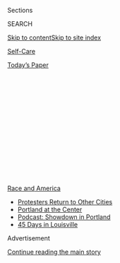 <div id="app">

<div>

<div>

<div>

<div class="NYTAppHideMasthead css-1q2w90k e1suatyy0">

<div class="section css-ui9rw0 e1suatyy2">

<div class="css-eph4ug er09x8g0">

<div class="css-6n7j50">

</div>

<span class="css-1dv1kvn">Sections</span>

<div class="css-10488qs">

<span class="css-1dv1kvn">SEARCH</span>

</div>

[Skip to content](#site-content)[Skip to site
index](#site-index)

</div>

<div id="masthead-section-label" class="css-1wr3we4 eaxe0e00">

[Self-Care](https://www.nytimes3xbfgragh.onion/section/style/self-care/)

</div>

<div class="css-10698na e1huz5gh0">

</div>

</div>

<div id="masthead-bar-one" class="section hasLinks css-15hmgas e1csuq9d3">

<div class="css-uqyvli e1csuq9d0">

</div>

<div class="css-1uqjmks e1csuq9d1">

</div>

<div class="css-9e9ivx">

[](https://myaccount.nytimes3xbfgragh.onion/auth/login?response_type=cookie&client_id=vi)

</div>

<div class="css-1bvtpon e1csuq9d2">

[Today’s
Paper](https://www.nytimes3xbfgragh.onion/section/todayspaper)

</div>

</div>

</div>

</div>

<div data-aria-hidden="false">

<div id="site-content" data-role="main">

<div>

<div class="css-1aor85t" style="opacity:0.000000001;z-index:-1;visibility:hidden">

<div class="css-1hqnpie">

<div class="css-epjblv">

<span class="css-17xtcya">[Self-Care](/section/style/self-care/)</span><span class="css-x15j1o">|</span><span class="css-fwqvlz">Self-Care
for Black
Journalists</span>

</div>

<div class="css-k008qs">

<div class="css-1iwv8en">

<span class="css-18z7m18"></span>

<div>

</div>

</div>

<span class="css-1n6z4y">https://nyti.ms/3frJl47</span>

<div class="css-1705lsu">

<div class="css-4xjgmj">

<div class="css-4skfbu" data-role="toolbar" data-aria-label="Social Media Share buttons, Save button, and Comments Panel with current comment count" data-testid="share-tools">

  - 
  - 
  - 
  - 
    
    <div class="css-6n7j50">
    
    </div>

  - 
  - 

</div>

</div>

</div>

</div>

</div>

</div>

<div id="NYT_TOP_BANNER_REGION" class="css-13pd83m">

<div>

<div id="styln-prism-menu-1590763508878" class="section interactive-content interactive-size-medium css-1edisqu">

<div class="css-17ih8de interactive-body">

<div id="scroll-container" class="css-1gj85ro">

[<span class="styln-title-wrap"><span class="css-1pje3qr">Race
and</span><span class="css-1pje3qr">
America</span></span>](https://www.nytimes3xbfgragh.onion/news-event/george-floyd-protests-minneapolis-new-york-los-angeles?action=click&pgtype=Article&state=default&region=TOP_BANNER&context=storylines_menu)

  - [Protesters Return to Other
    Cities](https://www.nytimes3xbfgragh.onion/2020/07/26/us/protests-portland-seattle-trump.html?action=click&pgtype=Article&state=default&region=TOP_BANNER&context=storylines_menu)
  - [Portland at the
    Center](https://www.nytimes3xbfgragh.onion/2020/07/24/us/portland-oregon-protests-white-race.html?action=click&pgtype=Article&state=default&region=TOP_BANNER&context=storylines_menu)
  - [Podcast: Showdown in
    Portland](https://www.nytimes3xbfgragh.onion/2020/07/23/podcasts/the-daily/portland-protests.html?action=click&pgtype=Article&state=default&region=TOP_BANNER&context=storylines_menu)
  - [45 Days in
    Louisville](https://www.nytimes3xbfgragh.onion/interactive/2020/07/16/us/black-lives-matter-protests-louisville-breonna-taylor.html?action=click&pgtype=Article&state=default&region=TOP_BANNER&context=storylines_menu)

</div>

</div>

</div>

</div>

</div>

<div id="top-wrapper" class="css-1sy8kpn">

<div id="top-slug" class="css-l9onyx">

Advertisement

</div>

[Continue reading the main
story](#after-top)

<div class="ad top-wrapper" style="text-align:center;height:100%;display:block;min-height:250px">

<div id="top" class="place-ad" data-position="top" data-size-key="top">

</div>

</div>

<div id="after-top">

</div>

</div>

<div>

<div id="sponsor-wrapper" class="css-1hyfx7x">

<div id="sponsor-slug" class="css-19vbshk">

Supported by

</div>

[Continue reading the main
story](#after-sponsor)

<div id="sponsor" class="ad sponsor-wrapper" style="text-align:center;height:100%;display:block">

</div>

<div id="after-sponsor">

</div>

</div>

<div class="css-186x18t">

</div>

<div class="css-1vkm6nb ehdk2mb0">

# Self-Care for Black Journalists

</div>

In a news cycle filled with tragedy, much of it disproportionately
affecting people of color, Black reporters and editors are reimagining
coping strategies.

<div class="css-79elbk" data-testid="photoviewer-wrapper">

<div class="css-z3e15g" data-testid="photoviewer-wrapper-hidden">

</div>

<div class="css-1a48zt4 ehw59r15" data-testid="photoviewer-children">

![<span class="css-16f3y1r e13ogyst0" data-aria-hidden="true">Natelegé
Whaley, a freelance journalist, said: “No one is really thinking about
whether Black freelancers have the resources they need to stay sane
during this
time.”</span>](https://static01.graylady3jvrrxbe.onion/images/2020/07/09/fashion/09BLACK-JOURNALISTS-Natelege-Whaley/merlin_174323043_57123aa6-e6ba-46e0-9178-6e1334e3e7b4-articleLarge.jpg?quality=75&auto=webp&disable=upscale)

</div>

</div>

<div class="css-18e8msd">

<div class="css-vp77d3 epjyd6m0">

<div class="css-1baulvz">

By <span class="css-1baulvz last-byline" itemprop="name">Patrice
Peck</span>

</div>

</div>

  - 
    
    <div class="css-ld3wwf e16638kd2">
    
    Published July 14, 2020Updated July 15,
    2020
    
    </div>

  - 
    
    <div class="css-4xjgmj">
    
    <div class="css-pvvomx" data-role="toolbar" data-aria-label="Social Media Share buttons, Save button, and Comments Panel with current comment count" data-testid="share-tools">
    
      - 
      - 
      - 
      - 
        
        <div class="css-6n7j50">
        
        </div>
    
      - 
      - 
    
    </div>
    
    </div>

</div>

</div>

<div class="section meteredContent css-1r7ky0e" name="articleBody" itemprop="articleBody">

<div class="css-1fanzo5 StoryBodyCompanionColumn">

<div class="css-53u6y8">

Heat flushed Natelegé Whaley’s body as she wrote a news article about
the shooting by police that [killed Breonna
Taylor](https://www.nytimes3xbfgragh.onion/article/breonna-taylor-police.html).
Ms. Whaley, a journalist, figured she was tired. Then came the mental
fog, digestive issues and blurred vision. When these seemingly separate
issues snowballed into a panic attack and a trip to the emergency room
in late May, Ms. Whaley, 31, who lives in Brooklyn, connected the dots.

“I’m writing about the suffering of someone who looks like me,” she
said. “We just keep going and going and going and going because we feel
like that’s what we must do, and that’s not healthy.”

The news today is filled with grief, especially for Black journalists
reporting on violence against Black people, socioeconomic disparities
underscored by the coronavirus pandemic and racism in the workplace. The
situation is complicated by the fact that often they are doing this work
for publications where most of the staff is white.

“Black journalists, like nurses or psychotherapists or anyone else who
regularly hears or views trauma narratives, may experience vicarious
trauma, or distress that stems from repeated exposure to the trauma of
others,” said Robin D. Stone, a licensed mental health counselor
specializing in trauma-informed treatment. “They may feel especially
vulnerable that the person on the respirator or in the violent video
could be them or someone they love.” (Ms. Stone knows the world of
reporting intimately: For more than 20 years, she was a journalist,
including a stint at The New York Times.)

</div>

</div>

<div class="css-1fanzo5 StoryBodyCompanionColumn">

<div class="css-53u6y8">

The conditions can be particularly challenging for freelancers, who
cannot rely on a biweekly paycheck or corporate health insurance, Ms.
Whaley said.

“Even though you’re getting paid, it really puts us in a vulnerable
position while the company profits off the work that requires immense
emotional and mental labor,” she said. “Yes, the stories need to be
told. But no one is really thinking about whether Black freelancers have
the resources they need to stay sane during this
time.”

<div class="css-79elbk" data-testid="photoviewer-wrapper">

<div class="css-z3e15g" data-testid="photoviewer-wrapper-hidden">

</div>

<div class="css-1a48zt4 ehw59r15" data-testid="photoviewer-children">

<div class="css-zgakxe erfvjey0">

<span class="css-1ly73wi e1tej78p0">Image</span>

<div class="css-zjzyr8">

<div data-testid="lazyimage-container" style="height:355.73333333333335px">

</div>

</div>

</div>

<span class="css-16f3y1r e13ogyst0" data-aria-hidden="true">Julia
Craven, a reporter for Slate.</span>

</div>

</div>

## Addressing Trauma

Black Americans are underrepresented in American newsrooms; a Pew
Research Center survey of data from 2013 to 2017 found that only 7
percent of newsroom employees are Black. (At The New York Times, 9
percent of newsroom employees are Black.) Often Black journalists are
called upon to report and write specifically about issues within their
own community, which may involve viewing imagery that depicts violence,
hatred and death.

Many of them have [begun speaking
out](https://www.huffpost.com/entry/black-journalists-media-reckoning-coronavirus-protests_n_5f0886d5c5b67a80bc06c683?guccounter=1&guce_referrer=aHR0cHM6Ly90LmNvL1llVXE1a2dZU3A_YW1wPTE&guce_referrer_sig=AQAAAI-nT8EfHpllwL0NGE4Zp1KVkb-NaJhDUuKhopPe-9QqpGJCUC1plFEkJU9HV1twl47KO7XZ4lFAMlimSMiCkj4VykYT1hwmBCiQrAX0C6YK8rthWkoOvToTXia8FxjwdzPSs6aeGEKhtO-ABcsLUrgk7hjEdw774SNGdW_ax_ba)about
the importance of prioritizing mental health care and wellness. In the
absence of employer-sponsored insurance and mental health services for
freelancers, and in light of recent discussions on workplace burnout,
many Black journalists are rethinking the work that is required to
report on atrocities in Black communities.

</div>

</div>

<div class="css-1fanzo5 StoryBodyCompanionColumn">

<div class="css-53u6y8">

“I feel like we’re still figuring it out,” Ms. Whaley said. “We’re just
starting to have these open conversations about mental health because in
the past Black journalists were just supposed to be happy just to be in
this space, especially if you have a job at a major publication. It’s
like everyone thinks that you’ve made it.”

Inundated with a nonstop stream of race-related news, today’s Black
journalists are adopting a mix of traditional and informal practices to
better care for and protect their own mental health and wellness.

“All Black Americans have some degree of PTSD,” said Dr. Monnica
Williams, a clinical psychologist and expert in race-based stress and
trauma. In the case of Black journalists, Dr. Williams referred to
studies of being “repeatedly exposed to details of traumatic experiences
in your line of work.”

“Being a journalist is not any different because you’re being constantly
exposed to these gruesome details of horrific instances of racism,” she
said. “So it’s just the same.”

To better manage on a day-to-day basis, Dr. Williams recommended a
“toolbox of coping strategies” that includes seeking social support
within one’s communities, briefly limiting one’s exposure to cues of
racism, engaging with religious or spiritual practices, seeking
distraction from cues of racism, and participating in restful and
relaxing activities.

And how does one determine if and when they should take a break? Dr.
Williams pointed to several examples of racial stress and trauma
interfering with one’s daily functions, like being depressed or anxious
for most of the day, or having trouble sleeping.

</div>

</div>

<div class="css-1fanzo5 StoryBodyCompanionColumn">

<div class="css-53u6y8">

“When you see it affecting your quality of life, that’s a pretty good
sign you should write stories about puppies or something,” she said.

</div>

</div>

<div class="css-79elbk" data-testid="photoviewer-wrapper">

<div class="css-z3e15g" data-testid="photoviewer-wrapper-hidden">

</div>

<div class="css-1a48zt4 ehw59r15" data-testid="photoviewer-children">

![<span class="css-16f3y1r e13ogyst0" data-aria-hidden="true">The
freelance journalist Clydeen McDonald, in Ho Chi Minh City,
Vietnam.</span><span class="css-cnj6d5 e1z0qqy90" itemprop="copyrightHolder"><span class="css-1ly73wi e1tej78p0">Credit...</span><span>Michael
Tatarski</span></span>](https://static01.graylady3jvrrxbe.onion/images/2020/07/09/fashion/09BLACK-JOURNALISTS-Clydeen-McDonald/merlin_174323028_6169af4e-dd82-4271-9aaf-0c6e9761a7e2-articleLarge.jpg?quality=75&auto=webp&disable=upscale)

</div>

</div>

<div class="css-1fanzo5 StoryBodyCompanionColumn">

<div class="css-53u6y8">

But sometimes taking a break from writing means cutting off one’s main
source of income, especially without the support of paid sick days or
paid time off. Ms. Whaley proposed offering Black journalists
fully-funded sabbaticals every to rest, recover and reset: “That would
be a real reparation to me because we need it.”

“I want all Black journalists to know you deserve so much better,” she
continued. “And I deserved better than what I gave myself and what this
industry has given me.”

## Coping Mechanisms

Julia Craven, 27, a reporter for Slate in Washington, D.C., has been
reporting exclusively on racism since graduating from the University of
North Carolina at Chapel Hill in 2014. Two years into her career, the
news cycle flooded with reports of hate crimes and white supremacist
ideologies, fueled in part by the 2016 presidential election. There were
also numerous stories of Black individuals who had been killed in police
custody. Ms. Craven felt she could barely tread water. In each killed
person, she would catch a glimpse of her loved ones: her brother, her
boyfriend, her best friend, her sister and sometimes even herself.

“Everything seemed like it was constantly happening, so I went back into
therapy,” Ms. Craven said. “I knew that I needed to develop some sort of
self care system because if my mental health ain’t on point, then I
can’t do my job.”

</div>

</div>

<div class="css-1fanzo5 StoryBodyCompanionColumn">

<div class="css-53u6y8">

More recently, at her therapist’s suggestion, Ms. Craven has made a
concerted effort to limit her exposure to the news on the weekends. The
move has given her the space and time to focus on herself on days off
and be more present when she is at work, particularly at a demanding
time.

Dr. Williams said she frequently advises her Black clients, friends and
even acquaintances to unplug from social media to recover from stress
and recommends they not watch videos of Black people being harmed. “I
don’t think journalists need to see these videos unless your job is to
write a detailed account of how the person died, second by second,” she
said.

But therapy and an escape from the news is a luxury to many, especially
uninsured and freelance journalists, like Ms. Whaley. She said she tried
seeing a therapist, but her funds were limited given her uneven
employment and the cost of an in-network therapist through her health
insurance.

“I couldn’t afford the therapy because I’m a freelancer and not a
full-time staff writer with benefits,” she said. “But then I need to go
to therapy to help cope with my freelance
career.”

</div>

</div>

<div class="css-79elbk" data-testid="photoviewer-wrapper">

<div class="css-z3e15g" data-testid="photoviewer-wrapper-hidden">

</div>

<div class="css-1a48zt4 ehw59r15" data-testid="photoviewer-children">

<div class="css-1xdhyk6 erfvjey0">

<span class="css-1ly73wi e1tej78p0">Image</span>

<div class="css-zjzyr8">

<div data-testid="lazyimage-container" style="height:257.77777777777777px">

</div>

</div>

</div>

<span class="css-16f3y1r e13ogyst0" data-aria-hidden="true">Nsikan
Akpan, a science editor at National Geographic.</span>

</div>

</div>

<div class="css-1fanzo5 StoryBodyCompanionColumn">

<div class="css-53u6y8">

After Ms. Whaley’s panic attack, though, she pulled back from an
assignment for her own well-being, and an editor sent her a link to the
[Black Journalists Therapy Relief
Fund](https://www.gofundme.com/f/black-journalists-therapy-relief-fund).

</div>

</div>

<div class="css-1fanzo5 StoryBodyCompanionColumn">

<div class="css-53u6y8">

Sonia Weiser, 28, a white freelance writer based in Manhattan, started
the relief fund through a GoFundMe page after witnessing an outpouring
of [calls](https://twitter.com/weischoice/status/1270755036294000640)
for Black writers to cover racial violence, as well as the protests
galvanized by the killing of George Floyd, often for relatively little
compensation.

“It just felt rude and disrespectful to put the onus on Black
journalists, especially when so much of the trauma incurred in the
industry is because of white employers,” she said.

After she created the fund, people donated to meet the $20,000 goal and
raised $32,000 within 48 hours. Ms. Weiser has since raised over
$70,000, and has
[partnered](https://iwmf.submittable.com/submit/25d0d67f-9c98-4813-9259-7d80bca55195/joint-application-form-for-iwmf-u-s-journalism-emergency-fund-and-black-journali)
with the International Women’s Media Foundation for additional support.
They have provided microgrants to 84 applicants (the majority of whom
don’t have health insurance that covers mental health expenses),
matching nearly every person’s desired amount up to $2,000.

As one of the fund recipients, Ms. Whaley has received enough money to
see a therapist — a Black woman, which was Ms. Whaley’s preference —
twice a week for the next four to six months. (She sought more
affordable psychotherapy sessions through Open Path Collective, a
nonprofit organization providing affordable, in-office and online
psychotherapy services ranging from $30 to $80 per session.)

“I was able to take a deep breath after that,” Ms. Whaley said.

While Ms. Stone recommends a therapist if trauma or stress-related
symptoms are interfering with a person’s work or home life, she said she
also encourages Black journalists to cultivate a world outside of work
and to seek support through communities of peers with whom they can
share their experiences and find common ground and validation.

Clydeen McDonald, 33, a freelance journalist from Trinidad and Tobago,
said he had been despondent over his work, especially after two
high-profile, historically white-staffed national publications passed on
his pitches about coronavirus-related news in the Caribbean region.

</div>

</div>

<div class="css-1fanzo5 StoryBodyCompanionColumn">

<div class="css-53u6y8">

“Sometimes I find myself thinking, ‘Did I get rejected because it was
not the right pitch or not professional enough?’” he said.

As a journalist, Mr. McDonald said he feels pressure to make sure people
from his home country and other Caribbean nations see themselves in
timely, in-depth news beyond hurricane coverage. Otherwise, he has not
done his job, he said.

To alleviate stress, Mr. McDonald, who has been living most recently in
Ho Chi Minh City, Vietnam, has weekly phone conversations with his
mother and younger sister — or as Dr. Williams put it, he has found
social support within his own community of friends and family.

Nsikan Akpan, 34, a science editor at National Geographic in Washington,
D.C., unwinds by going on physically demanding bike rides and speaking
with his fiancé, his friends from college and other loved ones, as well
as self-prescribing a sort of musical therapy that involves listening to
throwback Kanye West albums for the sake of
nostalgia.

</div>

</div>

<div class="css-79elbk" data-testid="photoviewer-wrapper">

<div class="css-z3e15g" data-testid="photoviewer-wrapper-hidden">

</div>

<div class="css-1a48zt4 ehw59r15" data-testid="photoviewer-children">

<div class="css-1xdhyk6 erfvjey0">

<span class="css-1ly73wi e1tej78p0">Image</span>

<div class="css-zjzyr8">

<div data-testid="lazyimage-container" style="height:515.5555555555555px">

</div>

</div>

</div>

<span class="css-16f3y1r e13ogyst0" data-aria-hidden="true">Charlie
Brinkhurt-Cuff, the head of editorial at gal-dem magazine, a British
publication.</span>

</div>

</div>

<div class="css-1fanzo5 StoryBodyCompanionColumn">

<div class="css-53u6y8">

“Something about some of the tracks on his early albums just really
speak to me,” Mr. Akpan said. The song “Hey Mama,” a tribute to Mr.
West’s mother from his 2005 album “Late Registration,” is one he has
listened to repeatedly. “I think that really stuck out to me, especially
because George Floyd was calling out for his mom at the end, and my dad
died last year so my mom and I got closer through that,” he said. “I’ve
definitely been thinking about her a lot.”

</div>

</div>

<div class="css-1fanzo5 StoryBodyCompanionColumn">

<div class="css-53u6y8">

Charlie Brinkhurst-Cuff, 27, the head of editorial at [gal-dem
magazine](https://gal-dem.com/), a British publication that centers
perspectives of women and nonbinary people of color, said for a while,
she chose to prioritize her work “ahead of personal concerns.” She
noticed her stress levels were at an all-time high, underscored by a
monthlong eye twitch. She felt anguish about her decision, recently, to
take a week off.

“We’ve been doing this work, this anti-racist kind of reporting, for
years now,” she said. “I’ve never seen this level of interest in what we
do and how we do it. It’s been intense. It’s been very draining. This
period of time and this increased level of interest won’t last, and I
kind of want to make the most out of it while people care.”

</div>

</div>

</div>

<div>

</div>

<div>

</div>

<div>

</div>

<div>

<div id="bottom-wrapper" class="css-1ede5it">

<div id="bottom-slug" class="css-l9onyx">

Advertisement

</div>

[Continue reading the main
story](#after-bottom)

<div id="bottom" class="ad bottom-wrapper" style="text-align:center;height:100%;display:block;min-height:90px">

</div>

<div id="after-bottom">

</div>

</div>

</div>

</div>

</div>

## Site Index

<div>

</div>

## Site Information Navigation

  - [© <span>2020</span> <span>The New York Times
    Company</span>](https://help.nytimes3xbfgragh.onion/hc/en-us/articles/115014792127-Copyright-notice)

<!-- end list -->

  - [NYTCo](https://www.nytco.com/)
  - [Contact
    Us](https://help.nytimes3xbfgragh.onion/hc/en-us/articles/115015385887-Contact-Us)
  - [Work with us](https://www.nytco.com/careers/)
  - [Advertise](https://nytmediakit.com/)
  - [T Brand Studio](http://www.tbrandstudio.com/)
  - [Your Ad
    Choices](https://www.nytimes3xbfgragh.onion/privacy/cookie-policy#how-do-i-manage-trackers)
  - [Privacy](https://www.nytimes3xbfgragh.onion/privacy)
  - [Terms of
    Service](https://help.nytimes3xbfgragh.onion/hc/en-us/articles/115014893428-Terms-of-service)
  - [Terms of
    Sale](https://help.nytimes3xbfgragh.onion/hc/en-us/articles/115014893968-Terms-of-sale)
  - [Site
    Map](https://spiderbites.nytimes3xbfgragh.onion)
  - [Help](https://help.nytimes3xbfgragh.onion/hc/en-us)
  - [Subscriptions](https://www.nytimes3xbfgragh.onion/subscription?campaignId=37WXW)

</div>

</div>

</div>

</div>
